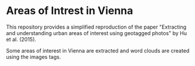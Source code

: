 # Areas of Intrest in Vienna
This repository provides a simplified reproduction of the paper "Extracting and understanding urban areas of interest using
geotagged photos" by Hu et al. (2015).


Some areas of interest in Vienna are extracted and word clouds are created using the images tags.